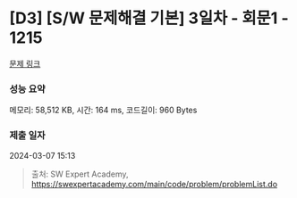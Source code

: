 # [D3] [S/W 문제해결 기본] 3일차 - 회문1 - 1215 

[문제 링크](https://swexpertacademy.com/main/code/problem/problemDetail.do?contestProbId=AV14QpAaAAwCFAYi) 

### 성능 요약

메모리: 58,512 KB, 시간: 164 ms, 코드길이: 960 Bytes

### 제출 일자

2024-03-07 15:13



> 출처: SW Expert Academy, https://swexpertacademy.com/main/code/problem/problemList.do